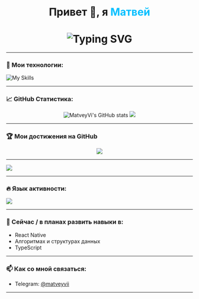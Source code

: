 <h1 align="center">
  Привет 👋, я <span style="color:#00bfff">Матвей</span>
</h1>

<h1 align="center">
  <img 
    src="https://readme-typing-svg.herokuapp.com?font=Fira+Code&weight=500&size=28&pause=1000&color=00BFFF&center=true&vCenter=true&width=800&lines=Fullstack+Node.js+разработчик;" 
    alt="Typing SVG" 
  />
</h1>


---

### 🧰 Мои технологии:

![My Skills](https://skillicons.dev/icons?i=js,ts,nodejs,express,react,redux,mongodb,html,css,tailwind,git,github,graphql,vscode,webstorm)

---

### 📈 GitHub Статистика:

<p align="center">
  <img src="https://github-readme-stats.vercel.app/api?username=MatveyVi&show_icons=true&theme=tokyonight" alt="MatveyVi's GitHub stats" />
  <img src="https://github-readme-streak-stats.herokuapp.com/?user=MatveyVi&theme=tokyonight" />
</p>

---

### 🏆 Мои достижения на GitHub

<p align="center">
  <img src="https://github-profile-trophy.vercel.app/?username=MatveyVi&theme=tokyonight&title=Stars,Followers,Commit,PullRequest,Issues" />
</p>

---

![](https://komarev.com/ghpvc/?username=MatveyVi)

---

### 🔥 Язык активности:

<img src="https://github-readme-stats.vercel.app/api/top-langs/?username=MatveyVi&layout=compact&theme=tokyonight" />

---

### 🧠 Сейчас / в планах развить навыки в:
- React Native
- Алгоритмах и структурах данных
- TypeScript 

---

### 📫 Как со мной связаться:
- Telegram: [@matveyvii](https://t.me/matveyvishn)

---

